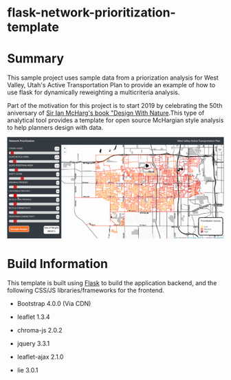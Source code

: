 # flask-network-prioritization-template


# Summary

This sample project uses sample data from a priorization analysis for West Valley, Utah's Active Transportation Plan to provide an example of how to use flask for dynamically reweighting a multicriteria analysis.

Part of the motivation for this project is to start 2019 by celebrating the 50th aniversary of [Sir Ian McHarg's book "Design With Nature](https://en.wikipedia.org/wiki/Ian_McHarg).This type of analytical tool provides a template for open source McHargian style analysis to help planners design with data. 

![alt text](https://github.com/d-wasserman/flask-network-prioritization-template/blob/master/static/application/assets/Template_Screenshot.gif "Network Priorization Example")

# Build Information

This template is built using [Flask](http://flask.pocoo.org/) to build the application backend, and the following CSS/JS libraries/frameworks for the frontend. 

* Bootstrap 4.0.0 (Via CDN)

* leaflet 1.3.4

* chroma-js 2.0.2

* jquery 3.3.1

* leaflet-ajax 2.1.0

* lie 3.0.1